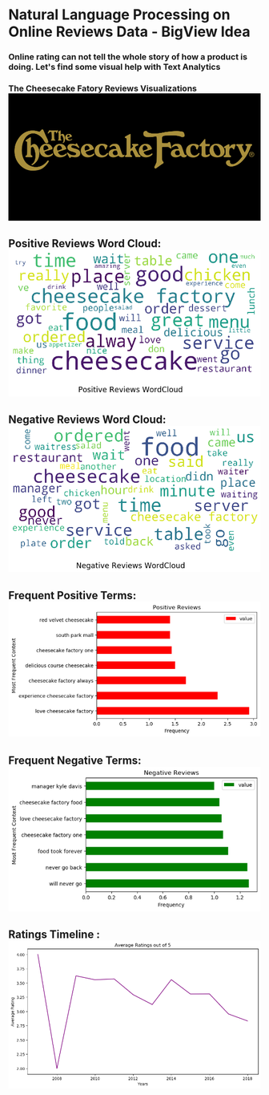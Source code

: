 # Natural Language Processing on Online Reviews Data - BigView Idea

### Online rating can not tell the whole story of how a product is doing. Let's find some visual help with Text Analytics

### The Cheesecake Fatory Reviews Visualizations ![alt text](https://github.com/Minsifye/BigView/blob/master/cheesecake-factory-logo.png)



## Positive Reviews Word Cloud: ![alt text](https://github.com/Minsifye/BigView/blob/master/pos_cloud.png)

## Negative Reviews Word Cloud: ![alt text](https://github.com/Minsifye/BigView/blob/master/neg_cloud.png)

## Frequent Positive Terms: ![alt text](https://github.com/Minsifye/BigView/blob/master/plot1.png) 
## Frequent Negative Terms: ![alt text](https://github.com/Minsifye/BigView/blob/master/plot2.png) 
## Ratings Timeline : ![alt text](https://github.com/Minsifye/BigView/blob/master/plot3.png) 
